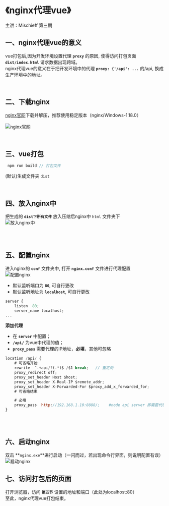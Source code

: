 # 《nginx代理vue》

<div class="cc-speaker-content color5">
       <span class="cc-speaker">主讲：Mischieff</span>
       <span class="cc-wrap"> 
              <span class="cc-stage">第三期</span>
       </span>
</div>   

## 一、nginx代理vue的意义
vue打包后,因为开发环境设置代理 **`proxy`** 的原因, 使得访问打包页面 **`dist/index.html`** 请求数据出现跨域。</br>
nginx代理vue的意义在于把开发环境中的代理 **`proxy: {'/api': ...`** 的/api, 换成生产环境中的地址。

</br>

## 二、下载nginx
[nginx官网](http://nginx.org/en/download.html)下载并解压，推荐使用稳定版本（nginx/Windows-1.18.0）</br></br>
![nginx官网](/blog/assets/images/Nginx/vue-nginxToVue1.png)

</br>

## 三、vue打包
```javascript
 npm run build // 打包文件
```
(默认)生成文件夹 `dist`

</br>

## 四、放入nginx中
把生成的 **`dist下所有文件`** 放入压缩后nginx中 `html` 文件夹下</br>
![放入nginx中](/blog/assets/images/Nginx/vue-nginxToVue2.png)

</br></br>

## 五、配置nginx
进入nginx的 **`conf`** 文件夹中, 打开 **`nginx.conf`** 文件进行代理配置</br>
![配置nginx](/blog/assets/images/Nginx/vue-nginxToVue3.png)
+ 默认监听端口为 **`80`**, 可自行更改
+ 默认监听地址为 **`localhost`**, 可自行更改
``` javascript
server {
    listen  80;
    server_name localhost;
...
```

**添加代理**
 + 在 **`server`** 中配置；
 + **`/api/`** 为vue中代理的值；
 + **`proxy_pass`** 需要代理的IP地址，**必填**，其他可忽略
``` javascript
location /api/ {
    # 可省略开始
    rewrite  ^.+api/?(.*)$ /$1 break;   // 重定向
    proxy_redirect off;
    proxy_set_header Host $host;
    proxy_set_header X-Real-IP $remote_addr;
    proxy_set_header X-Forwarded-For $proxy_add_x_forwarded_for;
    # 可省略结束

    # 必填
    proxy_pass  http://192.168.1.10:8888/;    #node api server 即需要代理的IP地址
}
```
</br></br>

## 六、启动nginx
双击 **`nginx.exe`**进行启动（一闪而过，若出现命令行界面，则说明配置有误）</br>
![启动nginx](/blog/assets/images/Nginx/vue-nginxToVue4.png)

## 七、访问打包后的页面
打开浏览器，访问 **`第五节`** 设置的地址和端口（此处为localhost:80）</br>
至此，nginx代理vue打包结束。

